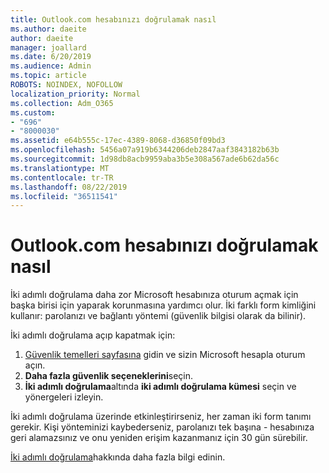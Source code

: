 ```yaml
---
title: Outlook.com hesabınızı doğrulamak nasıl
ms.author: daeite
author: daeite
manager: joallard
ms.date: 6/20/2019
ms.audience: Admin
ms.topic: article
ROBOTS: NOINDEX, NOFOLLOW
localization_priority: Normal
ms.collection: Adm_O365
ms.custom:
- "696"
- "8000030"
ms.assetid: e64b555c-17ec-4389-8068-d36850f09bd3
ms.openlocfilehash: 5456a07a919b6344206deb2847aaf3843182b63b
ms.sourcegitcommit: 1d98db8acb9959aba3b5e308a567ade6b62da56c
ms.translationtype: MT
ms.contentlocale: tr-TR
ms.lasthandoff: 08/22/2019
ms.locfileid: "36511541"
---
```

# <a name="how-to-verify-your-outlookcom-account"></a>Outlook.com hesabınızı doğrulamak nasıl

İki adımlı doğrulama daha zor Microsoft hesabınıza oturum açmak için başka birisi için yaparak korunmasına yardımcı olur. İki farklı form kimliğini kullanır: parolanızı ve bağlantı yöntemi (güvenlik bilgisi olarak da bilinir).
  
İki adımlı doğrulama açıp kapatmak için:
  
1. [Güvenlik temelleri sayfasına](https://go.microsoft.com/fwlink/?linkid=842325) gidin ve sizin Microsoft hesapla oturum açın.
2. **Daha fazla güvenlik seçeneklerini**seçin.
3. **İki adımlı doğrulama**altında **iki adımlı doğrulama kümesi** seçin ve yönergeleri izleyin.

İki adımlı doğrulama üzerinde etkinleştirirseniz, her zaman iki form tanımı gerekir. Kişi yönteminizi kaybederseniz, parolanızı tek başına - hesabınıza geri alamazsınız ve onu yeniden erişim kazanmanız için 30 gün sürebilir.
  
[İki adımlı doğrulama](https://go.microsoft.com/fwlink/?linkid=872270)hakkında daha fazla bilgi edinin.
  